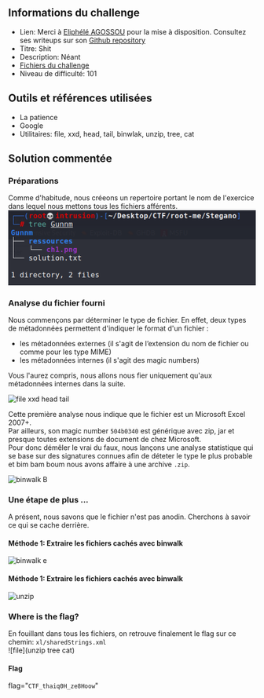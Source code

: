 ## Informations du challenge
- Lien: Merci à [Eliphélé AGOSSOU](https://twitter.com/charliagossou) pour la mise à disposition. Consultez ses writeups sur son [Github repository](https://github.com/CharliGithub/CTF) 
- Titre: Shit
- Description: Néant  
- [Fichiers du challenge](https://github.com/nanamou224/Become-a-CTF-player/blob/main/Steganography%20%26%20Steganalysis/Steganalysis/Image%20Steganalysis/Root-me/Gunnm/Ressources/ch1.png)
- Niveau de difficulté: 101


## Outils et références utilisées
- La patience
- Google
- Utilitaires: file, xxd, head, tail, binwlak, unzip, tree, cat


## Solution commentée
### Préparations 
Comme d'habitude, nous créeons un repertoire portant le nom de l'exercice dans lequel nous mettons tous les fichiers afférents.
![tree cd](https://github.com/nanamou224/Become-a-CTF-player/blob/main/Steganography%20%26%20Steganalysis/Steganalysis/Image%20Steganalysis/Root-me/Gunnm/Ressources/tree.png)

### Analyse du fichier fourni
Nous commençons par déterminer le type de fichier. En effet, deux types de métadonnées permettent d'indiquer le format d'un fichier :  
- les métadonnées externes (il s'agit de l’extension du nom de fichier ou comme pour les type MIME)  
- les métadonnées internes (il s'agit des magic numbers)  

Vous l'aurez compris, nous allons nous fier uniquement qu'aux métadonnées internes dans la suite. 

![file xxd head tail]()

Cette première analyse nous indique que le fichier est un Microsoft Excel 2007+.   
Par ailleurs, son magic number `504b0340` est générique avec zip, jar et presque toutes extensions de document de chez Microsoft.   
Pour donc démêler le vrai du faux, nous lançons une analyse statistique qui se base sur des signatures connues afin de déteter le type le plus probable et bim bam boum nous avons affaire à une archive `.zip`.


![binwalk B]()


### Une étape de plus ...
A présent, nous savons que le fichier n'est pas anodin. Cherchons à savoir ce qui se cache derrière. 
#### Méthode 1: Extraire les fichiers cachés avec binwalk   
![binwalk e]()

#### Méthode 1: Extraire les fichiers cachés avec binwalk  
![unzip]() 

### Where is the flag?  
En fouillant dans tous les fichiers, on retrouve finalement le flag sur ce chemin: `xl/sharedStrings.xml`  
![file](unzip tree cat)




#### Flag    
flag="`CTF_thaiq0H_ze8Hoow`"  

